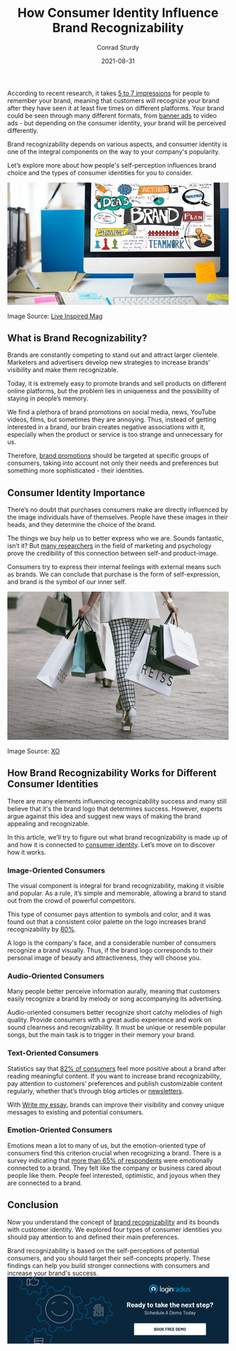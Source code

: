 ﻿---
title: "How Consumer Identity Influence Brand Recognizability"
date: "2021-08-31"
coverImage: "brand-identity.jpg"
category: ["loginradius"]
featured: false 
author: "Conrad Sturdy"
description: "People are more likely to pay attention to your offer if they recognize your brand among hundreds of others and consider it trustworthy."
metadescription: "In this blog, we'll look at the brand that a firm generates to project the correct image to its customers, as a consumer identity."
metatitle: "How Consumer Identity Influence Brand Recognizability"
---

According to recent research, it takes <a rel="nofollow" href="https://www.smallbizgenius.net/by-the-numbers/branding-statistics/#gref">5 to 7 impressions</a>
 for people to remember your brand, meaning that customers will recognize your brand after they have seen it at least five times on different platforms. Your brand could be seen through many different formats, from <a rel="nofollow" href="https://www.twine.net/find/banner-ad-designers">banner ads</a> to video ads - but depending on the consumer identity, your brand will be perceived differently.

Brand recognizability depends on various aspects, and consumer identity is one of the integral components on the way to your company's popularity.

Let’s explore more about how people's self-perception influences brand choice and the types of consumer identities for you to consider.

![brand-recognizability](brand-recognizability.png)

Image Source: <a rel="nofollow" href="https://liveinspiredmag.com/2020/10/01/5-tips-to-make-your-digital-brand-more-recognizable/">Live Inspired Mag</a>

## What is Brand Recognizability?

Brands are constantly competing to stand out and attract larger clientele. Marketers and advertisers develop new strategies to increase brands' visibility and make them recognizable.

Today, it is extremely easy to promote brands and sell products on different online platforms, but the problem lies in uniqueness and the possibility of staying in people’s memory.

  

We find a plethora of brand promotions on social media, news, YouTube videos, films, but sometimes they are annoying. Thus, instead of getting interested in a brand, our brain creates negative associations with it, especially when the product or service is too strange and unnecessary for us.

Therefore, [brand promotions](https://www.loginradius.com/blog/fuel/top-5-marketing-strategies-to-power-up-your-business/) should be targeted at specific groups of consumers, taking into account not only their needs and preferences but something more sophisticated - their identities.

## Consumer Identity Importance

There’s no doubt that purchases consumers make are directly influenced by the image individuals have of themselves. People have these images in their heads, and they determine the choice of the brand.

The things we buy help us to better express who we are. Sounds fantastic, isn’t it? But <a rel="nofollow" href="https://www.elon.edu/u/academics/communications/journal/wp-content/uploads/sites/153/2017/06/01IlawEJFall14.pdf">many researchers</a> in the field of marketing and psychology prove the credibility of this connection between self-and product-image.

Consumers try to express their internal feelings with external means such as brands. We can conclude that purchase is the form of self-expression, and brand is the symbol of our inner self.

![brand-recognizability](brand-recognizability2.png)


Image Source: <a rel="nofollow" href="https://xo.ua/kuda-poehat-na-shopping-top-5-napravlen/">XO</a>

## How Brand Recognizability Works for Different Consumer Identities

  

There are many elements influencing recognizability success and many still believe that it's the brand logo that determines success. However, experts argue against this idea and suggest new ways of making the brand appealing and recognizable.

In this article, we’ll try to figure out what brand recognizability is made up of and how it is connected to [consumer identity](https://www.loginradius.com/blog/identity/digital-transformation-consumer-iam/). Let’s move on to discover how it works.

### Image-Oriented Consumers

The visual component is integral for brand recognizability, making it visible and popular. As a rule, it’s simple and memorable, allowing a brand to stand out from the crowd of powerful competitors.

This type of consumer pays attention to symbols and color, and it was found out that a consistent color palette on the logo increases brand recognizability by <a rel="nofollow" href="https://www.smallbizgenius.net/by-the-numbers/branding-statistics/#gref">80%</a>.

A logo is the company's face, and a considerable number of consumers recognize a brand visually. Thus, if the brand logo corresponds to their personal image of beauty and attractiveness, they will choose you.

### Audio-Oriented Consumers

Many people better perceive information aurally, meaning that customers easily recognize a brand by melody or song accompanying its advertising.

Audio-oriented consumers better recognize short catchy melodies of high quality. Provide consumers with a great audio experience and work on sound clearness and recognizability. It must be unique or resemble popular songs, but the main task is to trigger in their memory your brand.

### Text-Oriented Consumers

Statistics say that <a rel="nofollow" href="https://www.smallbizgenius.net/by-the-numbers/branding-statistics/#gref">82% of consumers</a> feel more positive about a brand after reading meaningful content. If you want to increase brand recognizability, pay attention to customers’ preferences and publish customizable content regularly, whether that’s through blog articles or [newsletters](https://www.visme.co/newsletter-maker).

With [Write my essay](https://www.essaytigers.com/write-my-essay), brands can improve their visibility and convey unique messages to existing and potential consumers.

### Emotion-Oriented Consumers

Emotions mean a lot to many of us, but the emotion-oriented type of consumers find this criterion crucial when recognizing a brand. There is a survey indicating that <a rel="nofollow" href="https://www.customerthermometer.com/consumers-connecting-with-companies">more than 65% of respondents</a> were emotionally connected to a brand. They felt like the company or business cared about people like them. People feel interested, optimistic, and joyous when they are connected to a brand.

## Conclusion

Now you understand the concept of [brand recognizability](https://www.loginradius.com/blog/growth/does-your-website-imagery-reflect-your-brand-identity/) and its bounds with customer identity. We explored four types of consumer identities you should pay attention to and defined their main preferences.

Brand recognizability is based on the self-perceptions of potential consumers, and you should target their self-concepts properly. These findings can help you build stronger connections with consumers and increase your brand's success.
[![book-a-demo-Consultation](../../assets/book-a-demo-loginradius.png)](https://www.loginradius.com/contact-us?utm_source=blog&utm_medium=web&utm_campaign=how-consumer-identity-influence-brand-recognizability)
